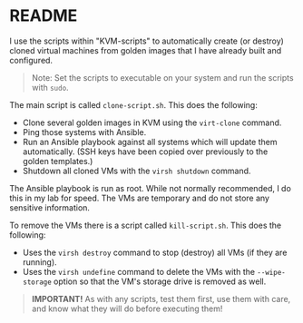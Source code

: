 # README

I use the scripts within "KVM-scripts" to automatically create (or destroy) cloned virtual machines from golden images that I have already built and configured. 

> Note: Set the scripts to executable on your system and run the scripts with `sudo`.

The main script is called `clone-script.sh`. This does the following:

- Clone several golden images in KVM using the `virt-clone` command.
- Ping those systems with Ansible.
- Run an Ansible playbook against all systems which will update them automatically. (SSH keys have been copied over previously to the golden templates.)
- Shutdown all cloned VMs with the `virsh shutdown` command.

The Ansible playbook is run as root. While not normally recommended, I do this in my lab for speed. The VMs are temporary and do not store any sensitive information. 

To remove the VMs there is a script called `kill-script.sh`. This does the following:

- Uses the `virsh destroy` command to stop (destroy) all VMs (if they are running).
- Uses the `virsh undefine` command to delete the VMs with the `--wipe-storage` option so that the VM's storage drive is removed as well.
  
> **IMPORTANT!** As with any scripts, test them first, use them with care, and know what they will do before executing them!
